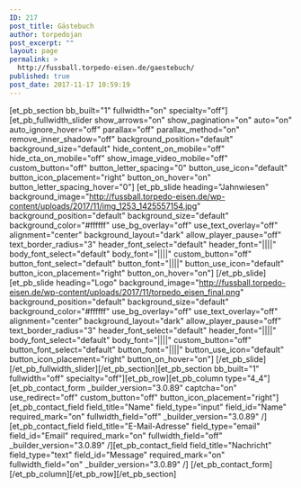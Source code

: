 ```yaml
---
ID: 217
post_title: Gästebuch
author: torpedojan
post_excerpt: ""
layout: page
permalink: >
  http://fussball.torpedo-eisen.de/gaestebuch/
published: true
post_date: 2017-11-17 10:59:19
---
```

[et_pb_section bb_built="1" fullwidth="on" specialty="off"][et_pb_fullwidth_slider show_arrows="on" show_pagination="on" auto="on" auto_ignore_hover="off" parallax="off" parallax_method="on" remove_inner_shadow="off" background_position="default" background_size="default" hide_content_on_mobile="off" hide_cta_on_mobile="off" show_image_video_mobile="off" custom_button="off" button_letter_spacing="0" button_use_icon="default" button_icon_placement="right" button_on_hover="on" button_letter_spacing_hover="0"] [et_pb_slide heading="Jahnwiesen" background_image="http://fussball.torpedo-eisen.de/wp-content/uploads/2017/11/img_1253_1425557154.jpg" background_position="default" background_size="default" background_color="#ffffff" use_bg_overlay="off" use_text_overlay="off" alignment="center" background_layout="dark" allow_player_pause="off" text_border_radius="3" header_font_select="default" header_font="||||" body_font_select="default" body_font="||||" custom_button="off" button_font_select="default" button_font="||||" button_use_icon="default" button_icon_placement="right" button_on_hover="on"] [/et_pb_slide][et_pb_slide heading="Logo" background_image="http://fussball.torpedo-eisen.de/wp-content/uploads/2017/11/torpedo_eisen_final.png" background_position="default" background_size="default" background_color="#ffffff" use_bg_overlay="off" use_text_overlay="off" alignment="center" background_layout="dark" allow_player_pause="off" text_border_radius="3" header_font_select="default" header_font="||||" body_font_select="default" body_font="||||" custom_button="off" button_font_select="default" button_font="||||" button_use_icon="default" button_icon_placement="right" button_on_hover="on"] [/et_pb_slide] [/et_pb_fullwidth_slider][/et_pb_section][et_pb_section bb_built="1" fullwidth="off" specialty="off"][et_pb_row][et_pb_column type="4_4"][et_pb_contact_form _builder_version="3.0.89" captcha="on" use_redirect="off" custom_button="off" button_icon_placement="right"] [et_pb_contact_field field_title="Name" field_type="input" field_id="Name" required_mark="on" fullwidth_field="off" _builder_version="3.0.89" /][et_pb_contact_field field_title="E-Mail-Adresse" field_type="email" field_id="Email" required_mark="on" fullwidth_field="off" _builder_version="3.0.89" /][et_pb_contact_field field_title="Nachricht" field_type="text" field_id="Message" required_mark="on" fullwidth_field="on" _builder_version="3.0.89" /] [/et_pb_contact_form][/et_pb_column][/et_pb_row][/et_pb_section]